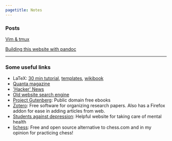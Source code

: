```yaml
---
pagetitle: Notes
---
```


### Posts

[Vim & tmux](notes-vimtmux.html)

[Building this website with pandoc](notes-making-website.html)

---


### Some useful links

- LaTeX: [30 min tutorial](https://www.overleaf.com/learn/latex/Learn_LaTeX_in_30_minutes), [templates](http://www.latextemplates.com/), [wikibook](https://en.wikibooks.org/wiki/LaTeX/)
- [Quanta magazine](https://www.quantamagazine.org/)
- ['Hacker' News](https://news.ycombinator.com/)
- [Old website search engine](https://wiby.me/ )
- [Project Gutenberg](https://www.gutenberg.org/): Public domain free ebooks
- [Zotero](https://www.zotero.org/): Free software for organizing research papers. Also
  has a Firefox addon for ease in adding articles from web.
- [Students against depression](https://www.studentsagainstdepression.org/): Helpful website 
  for taking care of mental health
- [lichess](https://lichess.org/): Free and open source alternative to chess.com and in my opinion 
  for practicing chess!
